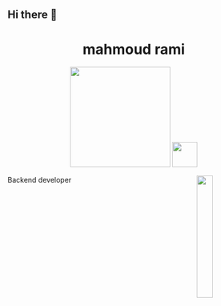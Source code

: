 ## Hi there 👋
<h1 align="center">mahmoud rami</h1>
<p align="center">
  <a href="https://www.facebook.com/profile.php?id=100009434927219"><img width="200px" src="https://static.xx.fbcdn.net/rsrc.php/y1/r/4lCu2zih0ca.svg"></a>
  <a href="https://www.instagram.com/mah_moud_rami/"><img width="50px" src="https://encrypted-tbn0.gstatic.com/images?q=tbn:ANd9GcQcnRvlf7RLEUGIgKR_sr3y7H-CVoVB21I3MA&s"></a>
</p>
<img src="https://avatars.githubusercontent.com/u/109821052?v=4" align="right" width="25%">
<p>Backend developer</p>

<!--
**mahmoudrami/mahmoudrami** is a ✨ _special_ ✨ repository because its `README.md` (this file) appears on your GitHub profile.

Here are some ideas to get you started:

- 🔭 I’m currently working on ...
- 🌱 I’m currently learning ...
- 👯 I’m looking to collaborate on ...
- 🤔 I’m looking for help with ...
- 💬 Ask me about ...
- 📫 How to reach me: ...
- 😄 Pronouns: ...
- ⚡ Fun fact: ...
-->
